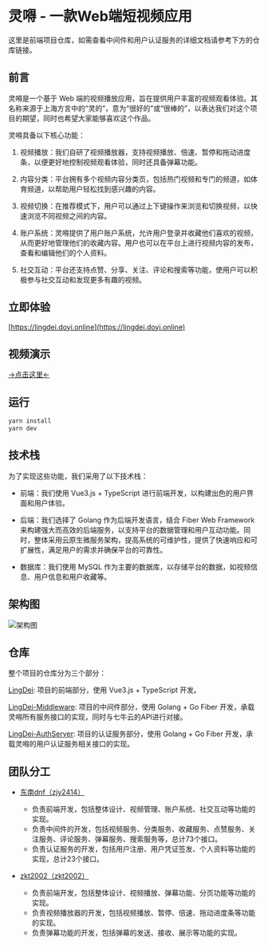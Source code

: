 # 灵嘚 - 一款Web端短视频应用

这里是前端项目仓库，如需查看中间件和用户认证服务的详细文档请参考下方的仓库链接。

## 前言

灵嘚是一个基于 Web 端的视频播放应用，旨在提供用户丰富的视频观看体验。其名称来源于上海方言中的“灵的”，意为“很好的”或“很棒的”，以表达我们对这个项目的期望，同时也希望大家能够喜欢这个作品。

灵嘚具备以下核心功能：

1. 视频播放：我们自研了视频播放器，支持视频播放、倍速、暂停和拖动进度条，以便更好地控制视频观看体验，同时还具备弹幕功能。

2. 内容分类：平台拥有多个视频内容分类页，包括热门视频和专门的频道，如体育频道，以帮助用户轻松找到感兴趣的内容。

3. 视频切换：在推荐模式下，用户可以通过上下键操作来浏览和切换视频，以快速浏览不同视频之间的内容。

4. 账户系统：灵嘚提供了用户账户系统，允许用户登录并收藏他们喜欢的视频，从而更好地管理他们的收藏内容。用户也可以在平台上进行视频内容的发布，查看和编辑他们的个人资料。

5. 社交互动：平台还支持点赞、分享、关注、评论和搜索等功能，使用户可以积极参与社交互动和发现更多有趣的视频。

## 立即体验

[https://lingdei.doyi.online](https://lingdei.doyi.online)

## 视频演示

[->点击这里<-](https://www.bilibili.com/video/BV1Qa4y1D7jR/)

## 运行

```bash
yarn install
yarn dev
```

## 技术栈

为了实现这些功能，我们采用了以下技术栈：

- 前端：我们使用 Vue3.js + TypeScript 进行前端开发，以构建出色的用户界面和用户体验。

- 后端：我们选择了 Golang 作为后端开发语言，结合 Fiber Web Framework 来构建强大而高效的后端服务，以支持平台的数据管理和用户互动功能。同时，整体采用云原生微服务架构，提高系统的可维护性，提供了快速响应和可扩展性，满足用户的需求并确保平台的可靠性。

- 数据库：我们使用 MySQL 作为主要的数据库，以存储平台的数据，如视频信息、用户信息和用户收藏等。

## 架构图

![架构图](https://bucket.lingdei.doyi.online/imgs/platform.png)

## 仓库

整个项目的仓库分为三个部分：

[LingDei](https://github.com/LingDei/LingDei): 项目的前端部分，使用 Vue3.js + TypeScript 开发。

[LingDei-Middleware](https://github.com/LingDei/LingDei-Middleware): 项目的中间件部分，使用 Golang + Go Fiber 开发，承载灵嘚所有服务接口的实现，同时与七牛云的API进行对接。

[LingDei-AuthServer](https://github.com/LingDei/LingDei-AuthServer): 项目的认证服务部分，使用 Golang + Go Fiber 开发，承载灵嘚的用户认证服务相关接口的实现。

## 团队分工

- [东南dnf（zjy2414）](https://github.com/zjy2414)

  - 负责前端开发，包括整体设计、视频管理、账户系统、社交互动等功能的实现。
  - 负责中间件的开发，包括视频服务、分类服务、收藏服务、点赞服务、关注服务、评论服务、弹幕服务、搜索服务等，总计73个接口。
  - 负责认证服务的开发，包括用户注册、用户凭证签发、个人资料等功能的实现，总计23个接口。

- [zkt2002（zkt2002）](https://github.com/zkt2002)
  
  - 负责前端开发，包括整体设计、视频播放、弹幕功能、分页功能等功能的实现。
  - 负责视频播放器的开发，包括视频播放、暂停、倍速、拖动进度条等功能的实现。
  - 负责弹幕功能的开发，包括弹幕的发送、接收、展示等功能的实现。
